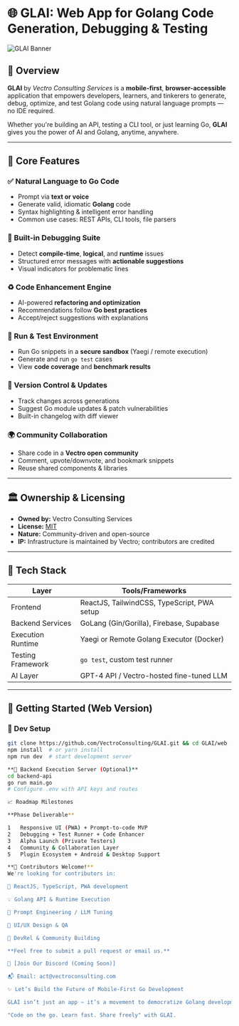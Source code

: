 # 🌐 GLAI: Web App for Golang Code Generation, Debugging & Testing

![GLAI Banner](https://your-image-link-here.com) <!-- Optional header banner -->

## 📌 Overview
**GLAI** by *Vectro Consulting Services* is a **mobile-first**, **browser-accessible** application that empowers developers, learners, and tinkerers to generate, debug, optimize, and test Golang code using natural language prompts — no IDE required.

Whether you're building an API, testing a CLI tool, or just learning Go, **GLAI** gives you the power of AI and Golang, anytime, anywhere.

---

## 🔧 Core Features

### ✅ Natural Language to Go Code
- Prompt via **text or voice**
- Generate valid, idiomatic **Golang** code
- Syntax highlighting & intelligent error handling
- Common use cases: REST APIs, CLI tools, file parsers

### 🐞 Built-in Debugging Suite
- Detect **compile-time**, **logical**, and **runtime** issues
- Structured error messages with **actionable suggestions**
- Visual indicators for problematic lines

### ♻️ Code Enhancement Engine
- AI-powered **refactoring and optimization**
- Recommendations follow **Go best practices**
- Accept/reject suggestions with explanations

### 🧪 Run & Test Environment
- Run Go snippets in a **secure sandbox** (Yaegi / remote execution)
- Generate and run `go test` cases
- View **code coverage** and **benchmark results**

### 🔁 Version Control & Updates
- Track changes across generations
- Suggest Go module updates & patch vulnerabilities
- Built-in changelog with diff viewer

### 🌍 Community Collaboration
- Share code in a **Vectro open community**
- Comment, upvote/downvote, and bookmark snippets
- Reuse shared components & libraries

---

## 🏛️ Ownership & Licensing

- **Owned by:** Vectro Consulting Services  
- **License:** [MIT](LICENSE)  
- **Nature:** Community-driven and open-source  
- **IP:** Infrastructure is maintained by Vectro; contributors are credited

---

## 🧱 Tech Stack

| Layer               | Tools/Frameworks                             |
|--------------------|----------------------------------------------|
| Frontend           | ReactJS, TailwindCSS, TypeScript, PWA setup  |
| Backend Services   | GoLang (Gin/Gorilla), Firebase, Supabase     |
| Execution Runtime  | Yaegi or Remote Golang Executor (Docker)     |
| Testing Framework  | `go test`, custom test runner                |
| AI Layer           | GPT-4 API / Vectro-hosted fine-tuned LLM     |

---

## 🚀 Getting Started (Web Version)

### 🔧 Dev Setup
```bash
git clone https://github.com/VectroConsulting/GLAI.git && cd GLAI/web
npm install  # or yarn install
npm run dev  # start development server

**🧠 Backend Execution Server (Optional)**
cd backend-api
go run main.go
# Configure .env with API keys and routes

📈 Roadmap Milestones

**Phase	Deliverable**

1	Responsive UI (PWA) + Prompt-to-code MVP
2	Debugging + Test Runner + Code Enhancer
3	Alpha Launch (Private Testers)
4	Community & Collaboration Layer
5	Plugin Ecosystem + Android & Desktop Support

**🤝 Contributors Welcome!**
We're looking for contributors in:

🔧 ReactJS, TypeScript, PWA development

💡 Golang API & Runtime Execution

🤖 Prompt Engineering / LLM Tuning

🎨 UI/UX Design & QA

🌱 DevRel & Community Building

**Feel free to submit a pull request or email us.**

💬 [Join Our Discord (Coming Soon)]

📬 Email: act@vectroconsulting.com

✨ Let’s Build the Future of Mobile-First Go Development

GLAI isn’t just an app — it’s a movement to democratize Golang development through AI and open collaboration.

"Code on the go. Learn fast. Share freely" with GLAI.



